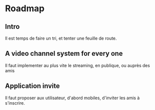 # Roadmap

## Intro

Il est temps de faire un tri, et tenter une feuille de route.

## A video channel system for every one

Il faut implementer au plus vite le streaming, en publique, ou auprès des amis

## Application invite

Il faut proposer aux utilisateur, d'abord mobiles, d'inviter les amis à s'inscrire.
